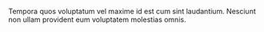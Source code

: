 Tempora quos voluptatum vel maxime id est cum sint laudantium. Nesciunt non ullam provident eum voluptatem molestias omnis.